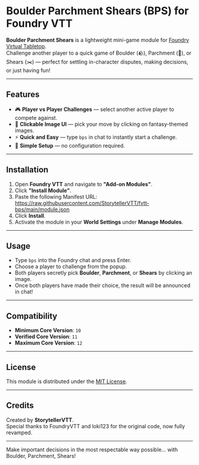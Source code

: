 # Boulder Parchment Shears (BPS) for Foundry VTT

**Boulder Parchment Shears** is a lightweight mini-game module for [Foundry Virtual Tabletop](https://foundryvtt.com/).  
Challenge another player to a quick game of Boulder (🪨), Parchment (📜), or Shears (✂️) — perfect for settling in-character disputes, making decisions, or just having fun!

---

## Features

- 🎮 **Player vs Player Challenges** — select another active player to compete against.
- 🎨 **Clickable Image UI** — pick your move by clicking on fantasy-themed images.
- ⚡ **Quick and Easy** — type `bps` in chat to instantly start a challenge.
- 📜 **Simple Setup** — no configuration required.

---

## Installation

1. Open **Foundry VTT** and navigate to **"Add-on Modules"**.
2. Click **"Install Module"**.
3. Paste the following Manifest URL: https://raw.githubusercontent.com/StorytellerVTT/fvtt-bps/main/module.json
5. Click **Install**.
6. Activate the module in your **World Settings** under **Manage Modules**.

---

## Usage

- Type `bps` into the Foundry chat and press Enter.
- Choose a player to challenge from the popup.
- Both players secretly pick **Boulder**, **Parchment**, or **Shears** by clicking an image.
- Once both players have made their choice, the result will be announced in chat!

---

## Compatibility

- **Minimum Core Version**: `10`
- **Verified Core Version**: `11`
- **Maximum Core Version**: `12`

---

## License

This module is distributed under the [MIT License](LICENSE).

---

## Credits

Created by **StorytellerVTT**.  
Special thanks to FoundryVTT and loki123 for the original code, now fully revamped. 

---

Make important decisions in the most respectable way possible... with Boulder, Parchment, Shears!
